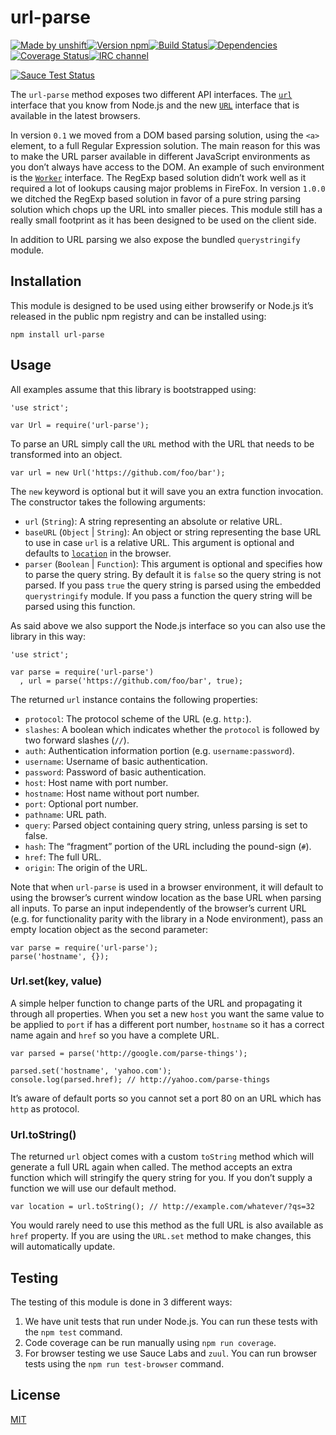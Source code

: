 url-parse
=========

[![Made by unshift](https://img.shields.io/badge/made%20by-unshift-00ffcc.svg?style=flat-square)](http://unshift.io)[![Version npm](https://img.shields.io/npm/v/url-parse.svg?style=flat-square)](https://www.npmjs.com/package/url-parse)[![Build Status](https://img.shields.io/travis/unshiftio/url-parse/master.svg?style=flat-square)](https://travis-ci.org/unshiftio/url-parse)[![Dependencies](https://img.shields.io/david/unshiftio/url-parse.svg?style=flat-square)](https://david-dm.org/unshiftio/url-parse)[![Coverage Status](https://img.shields.io/coveralls/unshiftio/url-parse/master.svg?style=flat-square)](https://coveralls.io/r/unshiftio/url-parse?branch=master)[![IRC channel](https://img.shields.io/badge/IRC-irc.freenode.net%23unshift-00a8ff.svg?style=flat-square)](https://webchat.freenode.net/?channels=unshift)

[![Sauce Test Status](https://saucelabs.com/browser-matrix/url-parse.svg)](https://saucelabs.com/u/url-parse)

The `url-parse` method exposes two different API interfaces. The [`url`](https://nodejs.org/api/url.html) interface that you know from Node.js and the new [`URL`](https://developer.mozilla.org/en-US/docs/Web/API/URL/URL) interface that is available in the latest browsers.

In version `0.1` we moved from a DOM based parsing solution, using the `<a>` element, to a full Regular Expression solution. The main reason for this was to make the URL parser available in different JavaScript environments as you don’t always have access to the DOM. An example of such environment is the [`Worker`](https://developer.mozilla.org/en/docs/Web/API/Worker) interface. The RegExp based solution didn’t work well as it required a lot of lookups causing major problems in FireFox. In version `1.0.0` we ditched the RegExp based solution in favor of a pure string parsing solution which chops up the URL into smaller pieces. This module still has a really small footprint as it has been designed to be used on the client side.

In addition to URL parsing we also expose the bundled `querystringify` module.

Installation
------------

This module is designed to be used using either browserify or Node.js it’s released in the public npm registry and can be installed using:

    npm install url-parse

Usage
-----

All examples assume that this library is bootstrapped using:

    'use strict';

    var Url = require('url-parse');

To parse an URL simply call the `URL` method with the URL that needs to be transformed into an object.

    var url = new Url('https://github.com/foo/bar');

The `new` keyword is optional but it will save you an extra function invocation. The constructor takes the following arguments:

-   `url` (`String`): A string representing an absolute or relative URL.
-   `baseURL` (`Object` | `String`): An object or string representing the base URL to use in case `url` is a relative URL. This argument is optional and defaults to [`location`](https://developer.mozilla.org/en-US/docs/Web/API/Location) in the browser.
-   `parser` (`Boolean` | `Function`): This argument is optional and specifies how to parse the query string. By default it is `false` so the query string is not parsed. If you pass `true` the query string is parsed using the embedded `querystringify` module. If you pass a function the query string will be parsed using this function.

As said above we also support the Node.js interface so you can also use the library in this way:

    'use strict';

    var parse = require('url-parse')
      , url = parse('https://github.com/foo/bar', true);

The returned `url` instance contains the following properties:

-   `protocol`: The protocol scheme of the URL (e.g. `http:`).
-   `slashes`: A boolean which indicates whether the `protocol` is followed by two forward slashes (`//`).
-   `auth`: Authentication information portion (e.g. `username:password`).
-   `username`: Username of basic authentication.
-   `password`: Password of basic authentication.
-   `host`: Host name with port number.
-   `hostname`: Host name without port number.
-   `port`: Optional port number.
-   `pathname`: URL path.
-   `query`: Parsed object containing query string, unless parsing is set to false.
-   `hash`: The “fragment” portion of the URL including the pound-sign (`#`).
-   `href`: The full URL.
-   `origin`: The origin of the URL.

Note that when `url-parse` is used in a browser environment, it will default to using the browser’s current window location as the base URL when parsing all inputs. To parse an input independently of the browser’s current URL (e.g. for functionality parity with the library in a Node environment), pass an empty location object as the second parameter:

    var parse = require('url-parse');
    parse('hostname', {});

### Url.set(key, value)

A simple helper function to change parts of the URL and propagating it through all properties. When you set a new `host` you want the same value to be applied to `port` if has a different port number, `hostname` so it has a correct name again and `href` so you have a complete URL.

    var parsed = parse('http://google.com/parse-things');

    parsed.set('hostname', 'yahoo.com');
    console.log(parsed.href); // http://yahoo.com/parse-things

It’s aware of default ports so you cannot set a port 80 on an URL which has `http` as protocol.

### Url.toString()

The returned `url` object comes with a custom `toString` method which will generate a full URL again when called. The method accepts an extra function which will stringify the query string for you. If you don’t supply a function we will use our default method.

    var location = url.toString(); // http://example.com/whatever/?qs=32

You would rarely need to use this method as the full URL is also available as `href` property. If you are using the `URL.set` method to make changes, this will automatically update.

Testing
-------

The testing of this module is done in 3 different ways:

1.  We have unit tests that run under Node.js. You can run these tests with the `npm test` command.
2.  Code coverage can be run manually using `npm run coverage`.
3.  For browser testing we use Sauce Labs and `zuul`. You can run browser tests using the `npm run test-browser` command.

License
-------

[MIT](LICENSE)
